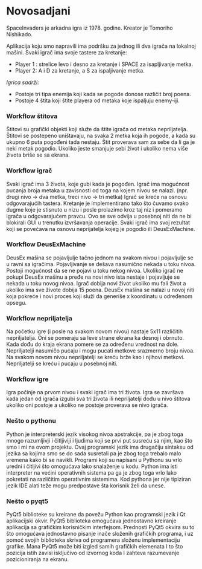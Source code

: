 # Novosadjani

SpaceInvaders je arkadna igra iz 1978. godine. Kreator je Tomoriho Nishikado.

Aplikacija koju smo napravili ima podršku za jednog ili dva igrača na lokalnoj mašini. Svaki igrač ima svoje tastere za kretanje:
  * Player 1 : strelice levo i desno za kretanje i SPACE za isapljivanje metka. 
  *	Player 2: A i D za kretanje, a S za ispaljivanje metka. 

*Igrica sadrži:*
  * Postoje tri tipa enemija koji kada se pogode donose različit broj poena. 
  * Postoje 4 štita koji štite playera od metaka koje ispaljuju enemy-iji.

### Workflow štitova

Štitovi su grafički objekti koji služe da štite igrača od metaka nepriljatelja.
Štitovi se postepeno uništavaju, na svaka 2 metka koja ih pogode, a kada su ukupno 6 puta pogođeni tada nestaju. 
Štit proverava sam za sebe da li ga je neki metak pogodio. Ukoliko jeste smanjuje sebi život i ukoliko nema više života briše se sa ekrana.

### Workflow igrač

Svaki igrač ima 3 života, koje gubi kada je pogođen.
Igrač ima mogućnost pucanja broja metaka u zavisnosti od toga na kojem nivou se nalazi. (npr. drugi nivo -> dva metka, treci nivo -> tri metka)
Igrač se kreće na osnovu odgovarajućih tastera. Kretanje je implementirano tako što čuvamo svako dugme koje je stisnuto u nizu i posle prolazimo kroz taj niz i pomeramo igrača
u odgovarajućem pravcu. Ovo se sve odvija u posebnoj niti da ne bi blokirali GUI u trenutku izvršavanja operacije.
Svaki igrač ima svoj rezultat koji se povećava na osnovu neprijatelja kojeg je pogodio ili DeusExMachine.

### Workflow DeusExMachine

DeusEx mašina se pojavljulje tačno jednom na svakom nivou i pojavljulje se u ravni sa igračima. Pojavljivanje se dešava nasumično nekada u toku nivoa. Postoji mogućnost da se ne pojavi u toku nekog nivoa.
Ukoliko igrač ne pokupi DeusEx mašinu a pređe na novi nivo ista nestaje i pojavljuje se nekada u toku novog nivoa.
Igrač dobija novi život ukoliko mu fali život a ukoliko ima sve živote dobija 15 poena.
DeusEx mašina se nalazi u novoj niti koja pokreće i novi proces koji služi da generiše x koordinatu u određenom opsegu.

### Workflow nepriljatelja

Na početku igre (i posle na svakom novom nivou) nastaje 5x11 različitih nepriljatelja.
Oni se pomeraju sa leve strane ekrana ka desnoj i obrnuto. Kada dođu do kraja ekrana pomere se za određenu vrednost na dole.
Nepriljatelji nasumičo pucaju i mogu pucati metkove srazmerno broju nivoa.
Na svakom novom nivou nepriljatelji se kreću brže kao i njihovi metkovi.
Nepriljatelji se kreću i pucaju u posebnoj niti.


### Workflow igre

Igra počinje na prvom nivou i svaki igrač ima tri života.
Igra se završava kada jedan od igrača izgubi sva tri života ili nepriljatelji dođu u nivo štitova ukoliko oni postoje a ukoliko ne postoje proverava se nivo igrača.


### Nešto o pythonu

Python je interpreterski jezik visokog nivoa apstrakcije, pa je zbog toga mnogo razumljivji i čitljiviji i ljudima koji se prvi put susreću sa njim, kao što smo i mi na ovom projektu. 
Ovaj programski jezik ima drugačiju sintaksu od jezika sa kojima smo se do sada susretali pa je zbog toga trebalo malo vremena kako bi se navikli. 
Programi koji su napisani u Pythonu su vrlo uredni i čitljivi što omogućava lako snalaženje u kodu.
Python ima isti interpreter na većini operativnih sistema pa ga je zbog toga vrlo lako pokretati na različitim operativnim sistemima.
Kod pythona jer nije tipiziran jezik IDE alati teže mogu predpostave šta korisnik želi da unese.

### Nešto o pyqt5

PyQt5 biblioteke su kreirane da povežu Python kao programski jezik i Qt aplikacijski okvir. 
PyQt5 biblioteka omogućava jednostavno kreiranje aplikacija sa grafičkim korisničkim interfejsom. 
Prednosti PyQt5 okvira su to što omogućava jednostavno pisanje inače složenih grafičkih programa, i uz pomoć svojih biblioteka skriva od programera složenu implementaciju grafike.
Mana PyQt5 može biti izgled samih grafičkih elemenata I to što pozicija istih zavisi isključivo od izvornog koda I zahteva razumevanje pozicioniranja na ekranu.









